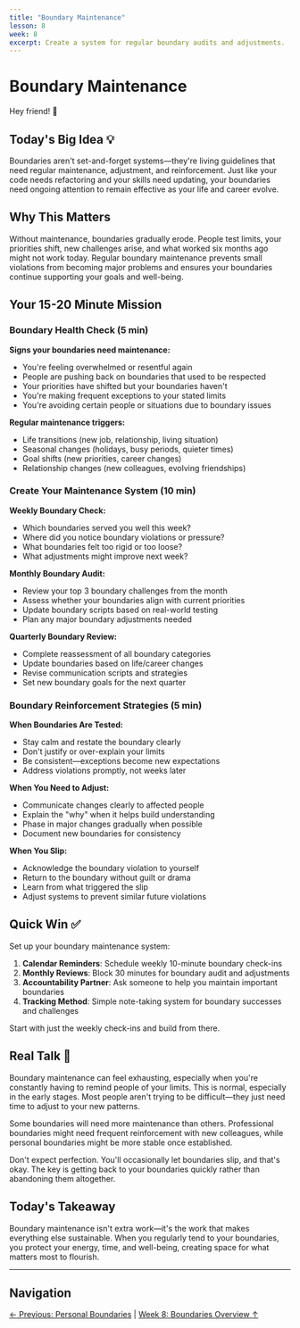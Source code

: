 ```yaml
---
title: "Boundary Maintenance"
lesson: 8
week: 8
excerpt: Create a system for regular boundary audits and adjustments.
---
```


# Boundary Maintenance

Hey friend! 👋

## Today's Big Idea 💡

Boundaries aren't set-and-forget systems—they're living guidelines that need regular maintenance, adjustment, and reinforcement. Just like your code needs refactoring and your skills need updating, your boundaries need ongoing attention to remain effective as your life and career evolve.

## Why This Matters

Without maintenance, boundaries gradually erode. People test limits, your priorities shift, new challenges arise, and what worked six months ago might not work today. Regular boundary maintenance prevents small violations from becoming major problems and ensures your boundaries continue supporting your goals and well-being.

## Your 15-20 Minute Mission

### Boundary Health Check (5 min)

**Signs your boundaries need maintenance:**
- You're feeling overwhelmed or resentful again
- People are pushing back on boundaries that used to be respected
- Your priorities have shifted but your boundaries haven't
- You're making frequent exceptions to your stated limits
- You're avoiding certain people or situations due to boundary issues

**Regular maintenance triggers:**
- Life transitions (new job, relationship, living situation)
- Seasonal changes (holidays, busy periods, quieter times)
- Goal shifts (new priorities, career changes)
- Relationship changes (new colleagues, evolving friendships)

### Create Your Maintenance System (10 min)

**Weekly Boundary Check:**
- Which boundaries served you well this week?
- Where did you notice boundary violations or pressure?
- What boundaries felt too rigid or too loose?
- What adjustments might improve next week?

**Monthly Boundary Audit:**
- Review your top 3 boundary challenges from the month
- Assess whether your boundaries align with current priorities
- Update boundary scripts based on real-world testing
- Plan any major boundary adjustments needed

**Quarterly Boundary Review:**
- Complete reassessment of all boundary categories
- Update boundaries based on life/career changes
- Revise communication scripts and strategies
- Set new boundary goals for the next quarter

### Boundary Reinforcement Strategies (5 min)

**When Boundaries Are Tested:**
- Stay calm and restate the boundary clearly
- Don't justify or over-explain your limits
- Be consistent—exceptions become new expectations
- Address violations promptly, not weeks later

**When You Need to Adjust:**
- Communicate changes clearly to affected people
- Explain the "why" when it helps build understanding
- Phase in major changes gradually when possible
- Document new boundaries for consistency

**When You Slip:**
- Acknowledge the boundary violation to yourself
- Return to the boundary without guilt or drama
- Learn from what triggered the slip
- Adjust systems to prevent similar future violations

## Quick Win ✅

Set up your boundary maintenance system:

1. **Calendar Reminders**: Schedule weekly 10-minute boundary check-ins
2. **Monthly Reviews**: Block 30 minutes for boundary audit and adjustments
3. **Accountability Partner**: Ask someone to help you maintain important boundaries
4. **Tracking Method**: Simple note-taking system for boundary successes and challenges

Start with just the weekly check-ins and build from there.

## Real Talk 💬

Boundary maintenance can feel exhausting, especially when you're constantly having to remind people of your limits. This is normal, especially in the early stages. Most people aren't trying to be difficult—they just need time to adjust to your new patterns.

Some boundaries will need more maintenance than others. Professional boundaries might need frequent reinforcement with new colleagues, while personal boundaries might be more stable once established.

Don't expect perfection. You'll occasionally let boundaries slip, and that's okay. The key is getting back to your boundaries quickly rather than abandoning them altogether.

## Today's Takeaway

Boundary maintenance isn't extra work—it's the work that makes everything else sustainable. When you regularly tend to your boundaries, you protect your energy, time, and well-being, creating space for what matters most to flourish.

---

## Navigation

[← Previous: Personal Boundaries](/journey/week-08/07-personal-boundaries/) | [Week 8: Boundaries Overview ↑](/journey/week-08/)